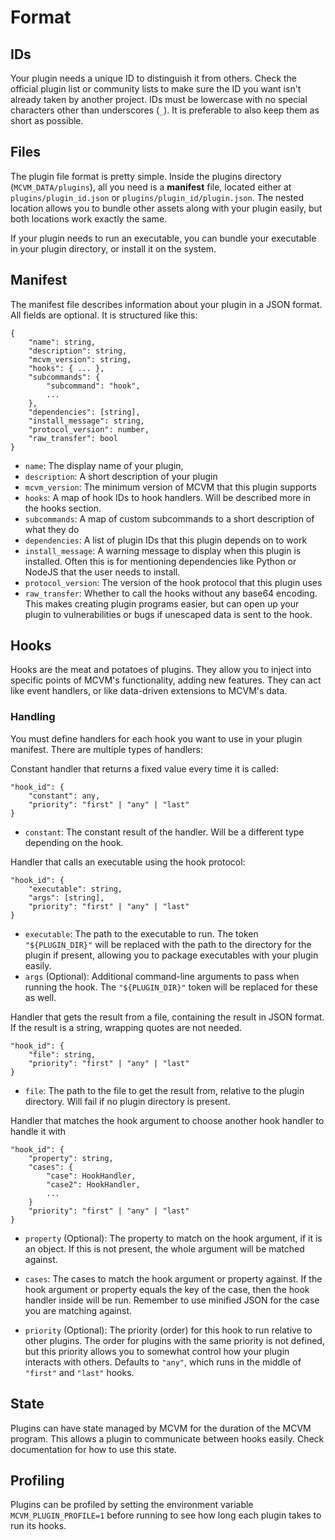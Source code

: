 # Format

## IDs

Your plugin needs a unique ID to distinguish it from others. Check the official plugin list or community lists to make sure the ID you want isn't already taken by another project. IDs must be lowercase with no special characters other than underscores (`_`). It is preferable to also keep them as short as possible.

## Files

The plugin file format is pretty simple. Inside the plugins directory (`MCVM_DATA/plugins`), all you need is a **manifest** file, located either at `plugins/plugin_id.json` or `plugins/plugin_id/plugin.json`. The nested location allows you to bundle other assets along with your plugin easily, but both locations work exactly the same.

If your plugin needs to run an executable, you can bundle your executable in your plugin directory, or install it on the system.

## Manifest

The manifest file describes information about your plugin in a JSON format. All fields are optional. It is structured like this:

```
{
	"name": string,
	"description": string,
	"mcvm_version": string,
	"hooks": { ... },
	"subcommands": {
		"subcommand": "hook",
		...
	},
	"dependencies": [string],
	"install_message": string,
	"protocol_version": number,
	"raw_transfer": bool
}
```

- `name`: The display name of your plugin,
- `description`: A short description of your plugin
- `mcvm_version`: The minimum version of MCVM that this plugin supports
- `hooks`: A map of hook IDs to hook handlers. Will be described more in the hooks section.
- `subcommands`: A map of custom subcommands to a short description of what they do
- `dependencies`: A list of plugin IDs that this plugin depends on to work
- `install_message`: A warning message to display when this plugin is installed. Often this is for mentioning dependencies like Python or NodeJS that the user needs to install.
- `protocol_version`: The version of the hook protocol that this plugin uses
- `raw_transfer`: Whether to call the hooks without any base64 encoding. This makes creating plugin programs easier, but can open up your plugin to vulnerabilities or bugs if unescaped data is sent to the hook.

## Hooks

Hooks are the meat and potatoes of plugins. They allow you to inject into specific points of MCVM's functionality, adding new features. They can act like event handlers, or like data-driven extensions to MCVM's data.

### Handling

You must define handlers for each hook you want to use in your plugin manifest. There are multiple types of handlers:

Constant handler that returns a fixed value every time it is called:

```
"hook_id": {
	"constant": any,
	"priority": "first" | "any" | "last"
}
```

- `constant`: The constant result of the handler. Will be a different type depending on the hook.

Handler that calls an executable using the hook protocol:

```
"hook_id": {
	"executable": string,
	"args": [string],
	"priority": "first" | "any" | "last"
}
```

- `executable`: The path to the executable to run. The token `"${PLUGIN_DIR}"` will be replaced with the path to the directory for the plugin if present, allowing you to package executables with your plugin easily.
- `args` (Optional): Additional command-line arguments to pass when running the hook. The `"${PLUGIN_DIR}"` token will be replaced for these as well.

Handler that gets the result from a file, containing the result in JSON format. If the result is a string, wrapping quotes are not needed.

```
"hook_id": {
	"file": string,
	"priority": "first" | "any" | "last"
}
```

- `file`: The path to the file to get the result from, relative to the plugin directory. Will fail if no plugin directory is present.

Handler that matches the hook argument to choose another hook handler to handle it with

```
"hook_id": {
	"property": string,
	"cases": {
		"case": HookHandler,
		"case2": HookHandler,
		...
	}
	"priority": "first" | "any" | "last"
}
```

- `property` (Optional): The property to match on the hook argument, if it is an object. If this is not present, the whole argument will be matched against.
- `cases`: The cases to match the hook argument or property against. If the hook argument or property equals the key of the case, then the hook handler inside will be run. Remember to use minified JSON for the case you are matching against.

- `priority` (Optional): The priority (order) for this hook to run relative to other plugins. The order for plugins with the same priority is not defined, but this priority allows you to somewhat control how your plugin interacts with others. Defaults to `"any"`, which runs in the middle of `"first"` and `"last"` hooks.

## State

Plugins can have state managed by MCVM for the duration of the MCVM program. This allows a plugin to communicate between hooks easily. Check documentation for how to use this state.

## Profiling

Plugins can be profiled by setting the environment variable `MCVM_PLUGIN_PROFILE=1` before running to see how long each plugin takes to run its hooks.
